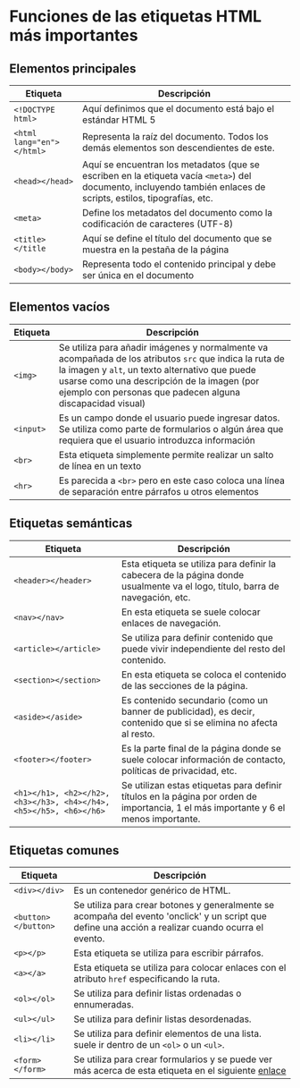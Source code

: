# Funciones de las etiquetas HTML más importantes

## Elementos principales

| Etiqueta | Descripción |
| --- | --- |
| `<!DOCTYPE html>` | Aquí definimos que el documento está bajo el estándar HTML 5 |
| `<html lang="en"></html>` | Representa la raíz del documento. Todos los demás elementos son descendientes de este. |
| `<head></head>` | Aquí se encuentran los metadatos (que se escriben en la etiqueta vacía `<meta>`) del documento, incluyendo también enlaces de scripts, estilos, tipografías, etc. |
| `<meta>` | Define los metadatos del documento como la codificación de caracteres (UTF-8) |
| `<title></title` | Aquí se define el título del documento que se muestra en la pestaña de la página |
| `<body></body>` | Representa todo el contenido principal y debe ser única en el documento |

## Elementos vacíos

| Etiqueta | Descripción |
| --- | --- |
| `<img>` | Se utiliza para añadir imágenes y normalmente va acompañada de los atributos `src` que indica la ruta de la imagen y `alt`, un texto alternativo que puede usarse como una descripción de la imagen (por ejemplo con personas que padecen alguna discapacidad visual) |
| `<input>` | Es un campo donde el usuario puede ingresar datos. Se utiliza como parte de formularios o algún área que requiera que el usuario introduzca información |
| `<br>` | Esta etiqueta simplemente permite realizar un salto de línea en un texto |
| `<hr>` | Es parecida a `<br>` pero en este caso coloca una línea de separación entre párrafos u otros elementos |

## Etiquetas semánticas

| Etiqueta | Descripción |
| --- | --- |
| `<header></header>` | Esta etiqueta se utiliza para definir la cabecera de la página donde usualmente va el logo, título, barra de navegación, etc. |
| `<nav></nav>` | En esta etiqueta se suele colocar enlaces de navegación. |
| `<article></article>` | Se utiliza para definir contenido que puede vivir independiente del resto del contenido. |
| `<section></section>` | En esta etiqueta se coloca el contenido de las secciones de la página. |
| `<aside></aside>` | Es contenido secundario (como un banner de publicidad), es decir, contenido que si se elimina no afecta al resto. |
| `<footer></footer>` | Es la parte final de la página donde se suele colocar información de contacto, políticas de privacidad, etc. |
| `<h1></h1>, <h2></h2>, <h3></h3>, <h4></h4>, <h5></h5>, <h6></h6>` | Se utilizan estas etiquetas para definir títulos en la página por orden de importancia, 1 el más importante y 6 el menos importante. |

## Etiquetas comunes

| Etiqueta | Descripción |
| --- | --- |
| `<div></div>` | Es un contenedor genérico de HTML. |
| `<button></button>` | Se utiliza para crear botones y generalmente se acompaña del evento 'onclick' y un script que define una acción a realizar cuando ocurra el evento. |
| `<p></p>` | Esta etiqueta se utiliza para escribir párrafos. |
| `<a></a>` | Esta etiqueta se utiliza para colocar enlaces con el atributo `href` especificando la ruta. |
| `<ol></ol>` | Se utiliza para definir listas ordenadas o ennumeradas. |
| `<ul></ul>` | Se utiliza para definir listas desordenadas. |
| `<li></li>` | Se utiliza para definir elementos de una lista. suele ir dentro de un `<ol>` o un `<ul>`. |
| `<form></form>` | Se utiliza para crear formularios y se puede ver más acerca de esta etiqueta en el siguiente [enlace](https://www.w3schools.com/tags/tag_form.asp) |
